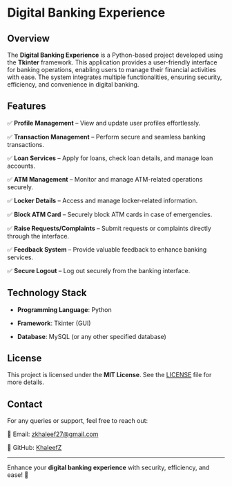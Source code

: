 # Digital Banking Experience


## Overview

The **Digital Banking Experience** is a Python-based project developed using the **Tkinter** framework. This application provides a user-friendly interface for banking operations, enabling users to manage their financial activities with ease. The system integrates multiple functionalities, ensuring security, efficiency, and convenience in digital banking.

## Features

✅ **Profile Management** – View and update user profiles effortlessly.  

✅ **Transaction Management** – Perform secure and seamless banking transactions.  

✅ **Loan Services** – Apply for loans, check loan details, and manage loan accounts.  

✅ **ATM Management** – Monitor and manage ATM-related operations securely.  

✅ **Locker Details** – Access and manage locker-related information.  

✅ **Block ATM Card** – Securely block ATM cards in case of emergencies.  

✅ **Raise Requests/Complaints** – Submit requests or complaints directly through the interface.  

✅ **Feedback System** – Provide valuable feedback to enhance banking services. 

✅ **Secure Logout** – Log out securely from the banking interface.  


## Technology Stack

- **Programming Language**: Python
    
- **Framework**: Tkinter (GUI)
    
- **Database**: MySQL (or any other specified database)

   

## License

This project is licensed under the **MIT License**. See the [LICENSE](LICENSE) file for more details.

## Contact

For any queries or support, feel free to reach out:

📧 Email: [zkhaleef27@gmail.com](mailto:zkhaleef27@gmail.com)  

🔗 GitHub: [KhaleefZ](https://github.com/KhaleefZ)  

---
Enhance your **digital banking experience** with security, efficiency, and ease! 🚀
